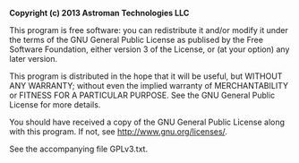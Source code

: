 **Copyright (c) 2013 Astroman Technologies LLC**

This program is free software: you can redistribute it and/or modify
it under the terms of the GNU General Public License as publised by
the Free Software Foundation, either version 3 of the License, or
(at your option) any later version.

This program is distributed in the hope that it will be useful,
but WITHOUT ANY WARRANTY; without even the implied warranty of
MERCHANTABILITY or FITNESS FOR A PARTICULAR PURPOSE. See the
GNU General Public License for more details.

You should have received a copy of the GNU General Public License
along with this program. If not, see <http://www.gnu.org/licenses/>.

See the accompanying file GPLv3.txt.
